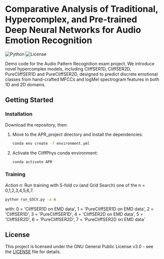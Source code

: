 # Comparative Analysis of Traditional, Hypercomplex, and Pre-trained Deep Neural Networks for Audio Emotion Recognition

![Python](https://img.shields.io/badge/python-3-blue.svg)
![License](https://img.shields.io/badge/License-GNU%20GPL%20v3-orange.svg)

Demo code for the Audio Pattern Recognition exam project. We introduce novel hypercomplex models, including CliffSER1D, CliffSER2D, PureCliffSER1D and PureCliffSER2D, designed to predict discrete emotional classes from hand-crafted MFCCs and logMel spectrogram features in both 1D and 2D domains.

## Getting Started

### Installation
Download the repository, then:
   
1. Move to the APR_project directory and install the dependencies:
   ```sh
   conda env create -f environment.yml

2. Activate the CliffPhys conda environment:
   ```sh
   conda activate APR

### Training

*Action n*: Run training with 5-fold cv (and Grid Search) one of the n = 0,1,2,3,4,5,6,7.
   ```sh
   python run_GSCV.py -a n
   ```


with: 0 = 'CliffSER1D on EMD data', 1 = 'PureCliffSER1D on EMD data', 2 = 'CliffSER1D', 3 = 'PureCliffSER1D', 4 = 'CliffSER2D on EMD data', 5 = 'CliffSER2D', 6 = 'PureCliffSER2D', 7 = 'PureCliffSER2D on EMD data'

## License
This project is licensed under the GNU General Public License v3.0 - see the [LICENSE](LICENSE) file for details.
